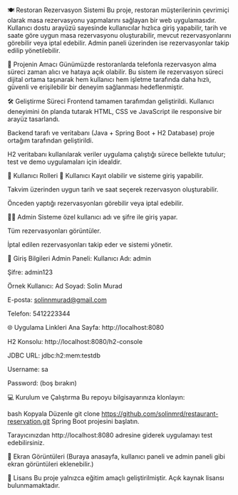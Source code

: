🍽️ Restoran Rezervasyon Sistemi
Bu proje, restoran müşterilerinin çevrimiçi olarak masa rezervasyonu yapmalarını sağlayan bir web uygulamasıdır. Kullanıcı dostu arayüzü sayesinde kullanıcılar hızlıca giriş yapabilir, tarih ve saate göre uygun masa rezervasyonu oluşturabilir, mevcut rezervasyonlarını görebilir veya iptal edebilir. Admin paneli üzerinden ise rezervasyonlar takip edilip yönetilebilir.

🎯 Projenin Amacı
Günümüzde restoranlarda telefonla rezervasyon alma süreci zaman alıcı ve hataya açık olabilir. Bu sistem ile rezervasyon süreci dijital ortama taşınarak hem kullanıcı hem işletme tarafında daha hızlı, güvenli ve erişilebilir bir deneyim sağlanması hedeflenmiştir.

🛠️ Geliştirme Süreci
Frontend tamamen tarafımdan geliştirildi. Kullanıcı deneyimini ön planda tutarak HTML, CSS ve JavaScript ile responsive bir arayüz tasarlandı.

Backend tarafı ve veritabanı (Java + Spring Boot + H2 Database) proje ortağım tarafından geliştirildi.

H2 veritabanı kullanılarak veriler uygulama çalıştığı sürece bellekte tutulur; test ve demo uygulamaları için idealdir.

👥 Kullanıcı Rolleri
👤 Kullanıcı
Kayıt olabilir ve sisteme giriş yapabilir.

Takvim üzerinden uygun tarih ve saat seçerek rezervasyon oluşturabilir.

Önceden yaptığı rezervasyonları görebilir veya iptal edebilir.

🧑‍💼 Admin
Sisteme özel kullanıcı adı ve şifre ile giriş yapar.

Tüm rezervasyonları görüntüler.

İptal edilen rezervasyonları takip eder ve sistemi yönetir.

🔐 Giriş Bilgileri
Admin Paneli:
Kullanıcı Adı: admin

Şifre: admin123

Örnek Kullanıcı:
Ad Soyad: Solin Murad

E-posta: solinnmurad@gmail.com

Telefon: 5412223344

🌐 Uygulama Linkleri
Ana Sayfa: http://localhost:8080

H2 Konsolu: http://localhost:8080/h2-console

JDBC URL: jdbc:h2:mem:testdb

Username: sa

Password: (boş bırakın)

💻 Kurulum ve Çalıştırma
Bu repoyu bilgisayarınıza klonlayın:

bash
Kopyala
Düzenle
git clone https://github.com/solinmrd/restaurant-reservation.git
Spring Boot projesini başlatın.

Tarayıcınızdan http://localhost:8080 adresine giderek uygulamayı test edebilirsiniz.

📸 Ekran Görüntüleri
(Buraya anasayfa, kullanıcı paneli ve admin paneli gibi ekran görüntüleri eklenebilir.)

📄 Lisans
Bu proje yalnızca eğitim amaçlı geliştirilmiştir. Açık kaynak lisansı bulunmamaktadır.
